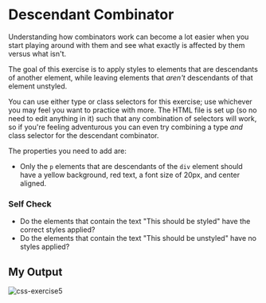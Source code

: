 # Descendant Combinator
Understanding how combinators work can become a lot easier when you start playing around with them and see what exactly is affected by them versus what isn't.

The goal of this exercise is to apply styles to elements that are descendants of another element, while leaving elements that *aren't* descendants of that element unstyled.

You can use either type or class selectors for this exercise; use whichever you may feel you want to practice with more. The HTML file is set up (so no need to edit anything in it) such that any combination of selectors will work, so if you're feeling adventurous you can even try combining a type *and* class selector for the descendant combinator.

The properties you need to add are:

* Only the `p` elements that are descendants of the `div` element should have a yellow background, red text, a font size of 20px, and center aligned.


### Self Check
- Do the elements that contain the text "This should be styled" have the correct styles applied?
- Do the elements that contain the text "This should be unstyled" have no styles applied?

## My Output
![css-exercise5](https://github.com/Anthony-0801/output-in-css-repositories/assets/141275535/e11fe592-d1ae-463c-b9d4-2a3c5cedc894)
